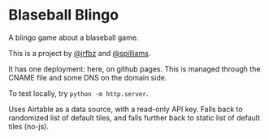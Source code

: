 # Blaseball Blingo

A blingo game about a blaseball game.

This is a project by [@jrfbz](https://twitter.com/jrfbz) and [@spilliams](https://twitter.com/spilliams).

It has one deployment: here, on github pages. This is managed through the CNAME file and some DNS on the domain side.

To test locally, try `python -m http.server`.

Uses Airtable as a data source, with a read-only API key. Falls back to randomized list of default tiles, and falls further back to static list of default tiles (no-js).
